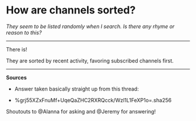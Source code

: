 # How are channels sorted?

*They seem to be listed randomly when I search.  Is there any rhyme or reason to this?*

---

There is!

They are sorted by recent activity, favoring subscribed channels first.

---

**Sources**

* Answer taken basically straight up from this thread:

- %grj55XZxFnuMf+UqeQaZHC2RXRQcck/Wzl1L1FeXP1o=.sha256

Shoutouts to @Alanna for asking and @Jeremy for answering!
